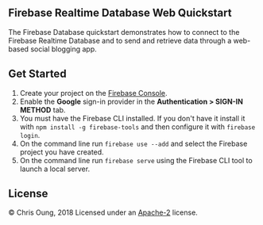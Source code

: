 Firebase Realtime Database Web Quickstart
------------------------------------------------

The Firebase Database quickstart demonstrates how to connect to the Firebase Realtime Database and
to send and retrieve data through a web-based social blogging app.

Get Started
-----------

 1. Create your project on the [Firebase Console](https://console.firebase.google.com).
 1. Enable the **Google** sign-in provider in the **Authentication > SIGN-IN METHOD** tab.
 1. You must have the Firebase CLI installed. If you don't have it install it with `npm install -g firebase-tools` and then configure it with `firebase login`.
 1. On the command line run `firebase use --add` and select the Firebase project you have created.
 1. On the command line run `firebase serve` using the Firebase CLI tool to launch a local server.
 
License
-------

© Chris Oung, 2018 Licensed under an [Apache-2](https://github.com/chrisoung/firebase-realtime-database/blob/master/LICENSE) license.
